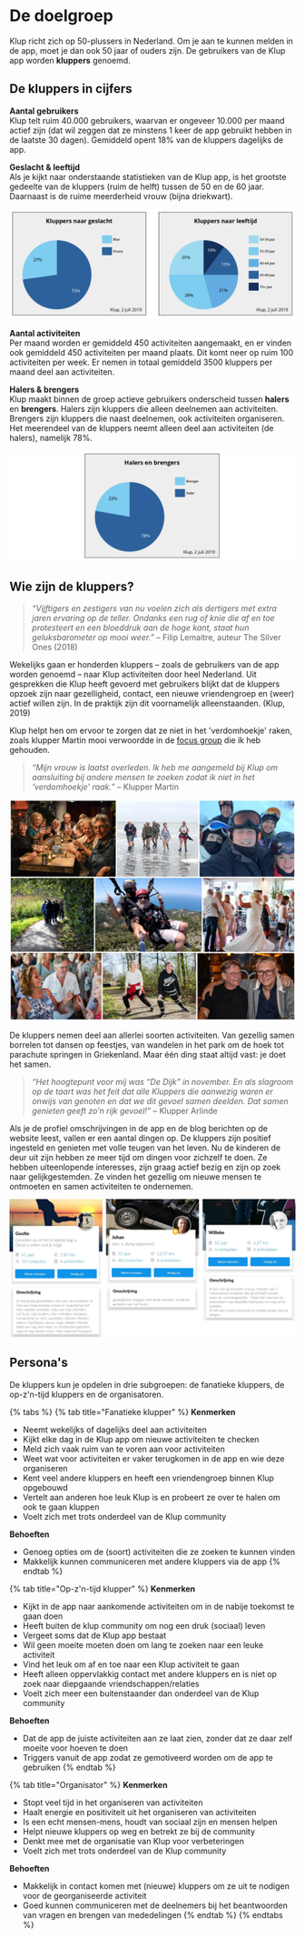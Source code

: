 # De doelgroep

Klup richt zich op 50-plussers in Nederland. Om je aan te kunnen melden in de app, moet je dan ook 50 jaar of ouders zijn. De gebruikers van de Klup app worden **kluppers** genoemd. 

## De kluppers in cijfers

**Aantal gebruikers**  
Klup telt ruim 40.000 gebruikers, waarvan er ongeveer 10.000 per maand actief zijn \(dat wil zeggen dat ze minstens 1 keer de app gebruikt hebben in de laatste 30 dagen\). Gemiddeld opent 18% van de kluppers dagelijks de app.

**Geslacht & leeftijd**  
Als je kijkt naar onderstaande statistieken van de Klup app, is het grootste gedeelte van de kluppers \(ruim de helft\) tussen de 50 en de 60 jaar. Daarnaast is de ruime meerderheid vrouw \(bijna driekwart\).

![](../.gitbook/assets/kluppers-verdeling-leeftijd-en-geslacht%20%281%29.png)

**Aantal activiteiten**  
Per maand worden er gemiddeld 450 activiteiten aangemaakt, en er vinden ook gemiddeld 450 activiteiten per maand plaats. Dit komt neer op ruim 100 activiteiten per week. Er nemen in totaal gemiddeld 3500 kluppers per maand deel aan activiteiten.

**Halers & brengers**  
Klup maakt binnen de groep actieve gebruikers onderscheid tussen **halers** en **brengers**. Halers zijn kluppers die alleen deelnemen aan activiteiten. Brengers zijn kluppers die naast deelnemen, ook activiteiten organiseren. Het meerendeel van de kluppers neemt alleen deel aan activiteiten \(de halers\), namelijk 78%.

![](../.gitbook/assets/kluppers-verdeling-halers-en-brengers-lang.png)

## Wie zijn de kluppers?

> _“Vijftigers en zestigers van nu voelen zich als dertigers met extra jaren ervaring op de teller. Ondanks een rug of knie die af en toe protesteert en een bloeddruk aan de hoge kant, staat hun geluksbarometer op mooi weer.”_   –   Filip Lemaitre, auteur The Silver Ones \(2018\)

Wekelijks gaan er honderden kluppers – zoals de gebruikers van de app worden genoemd – naar Klup activiteiten door heel Nederland. Uit gesprekken die Klup heeft gevoerd met gebruikers blijkt dat de kluppers opzoek zijn naar gezelligheid, contact, een nieuwe vriendengroep en \(weer\) actief willen zijn. In de praktijk zijn dit voornamelijk alleenstaanden. \(Klup, 2019\)

Klup helpt hen om ervoor te zorgen dat ze niet in het 'verdomhoekje' raken, zoals klupper Martin mooi verwoordde in de [focus group](https://ninavdberg92.gitbook.io/klup-redesign-productbiografie/onderzoek-en-inzichten/de-kluppers/focus-group) die ik heb gehouden.

> _“Mijn vrouw is laatst overleden. Ik heb me aangemeld bij Klup om aansluiting bij andere mensen te zoeken zodat ik niet in het 'verdomhoekje' raak.”_   –   Klupper Martin

![Kluppers tijdens activiteiten](../.gitbook/assets/kluppers-bij-activiteiten-met-borders.png)

De kluppers nemen deel aan allerlei soorten activiteiten. Van gezellig samen borrelen tot dansen op feestjes, van wandelen in het park om de hoek tot parachute springen in Griekenland. Maar één ding staat altijd vast: je doet het samen.

> _“Het hoogtepunt voor mij was “De Dijk” in november. En als slagroom op de taart was het feit dat alle Kluppers die aanwezig waren er onwijs van genoten en dat we dit gevoel samen deelden. Dat samen genieten geeft zo’n rijk gevoel!”_   – Klupper Arlinde

Als je de profiel omschrijvingen in de app en de blog berichten op de website leest, vallen er een aantal dingen op. De kluppers zijn positief ingesteld en genieten met volle teugen van het leven. Nu de kinderen de deur uit zijn hebben ze meer tijd om dingen voor zichzelf te doen. Ze hebben uiteenlopende interesses, zijn graag actief bezig en zijn op zoek naar gelijkgestemden. Ze vinden het gezellig om nieuwe mensen te ontmoeten en samen activiteiten te ondernemen.

![](../.gitbook/assets/klupper-profielen-3-stuks.png)

## Persona's

De kluppers kun je opdelen in drie subgroepen: de fanatieke kluppers, de op-z'n-tijd kluppers en de organisatoren.

{% tabs %}
{% tab title="Fanatieke klupper" %}
**Kenmerken**

* Neemt wekelijks of dagelijks deel aan activiteiten
* Kijkt elke dag in de Klup app om nieuwe activiteiten te checken
* Meld zich vaak ruim van te voren aan voor activiteiten
* Weet wat voor activiteiten er vaker terugkomen in de app en wie deze organiseren
* Kent veel andere kluppers en heeft een vriendengroep binnen Klup opgebouwd
* Vertelt aan anderen hoe leuk Klup is en probeert ze over te halen om ook te gaan kluppen
* Voelt zich met trots onderdeel van de Klup community

**Behoeften**

* Genoeg opties om de \(soort\) activiteiten die ze zoeken te kunnen vinden
* Makkelijk kunnen communiceren met andere kluppers via de app
{% endtab %}

{% tab title="Op-z\'n-tijd klupper" %}
**Kenmerken**

* Kijkt in de app naar aankomende activiteiten om in de nabije toekomst te gaan doen
* Heeft buiten de klup community om nog een druk \(sociaal\) leven
* Vergeet soms dat de Klup app bestaat
* Wil geen moeite moeten doen om lang te zoeken naar een leuke activiteit
* Vind het leuk om af en toe naar een Klup activiteit te gaan
* Heeft alleen oppervlakkig contact met andere kluppers en is niet op zoek naar diepgaande vriendschappen/relaties
* Voelt zich meer een buitenstaander dan onderdeel van de Klup community

**Behoeften**

* Dat de app de juiste activiteiten aan ze laat zien, zonder dat ze daar zelf moeite voor hoeven te doen
* Triggers vanuit de app zodat ze gemotiveerd worden om de app te gebruiken 
{% endtab %}

{% tab title="Organisator" %}
**Kenmerken**

* Stopt veel tijd in het organiseren van activiteiten
* Haalt energie en positiviteit uit het organiseren van activiteiten
* Is een echt mensen-mens, houdt van sociaal zijn en mensen helpen
* Helpt nieuwe kluppers op weg en betrekt ze bij de community
* Denkt mee met de organisatie van Klup voor verbeteringen
* Voelt zich met trots onderdeel van de Klup community

**Behoeften**

* Makkelijk in contact komen met \(nieuwe\) kluppers om ze uit te nodigen voor de georganiseerde activiteit
* Goed kunnen communiceren met de deelnemers bij het beantwoorden van vragen en brengen van mededelingen
{% endtab %}
{% endtabs %}

